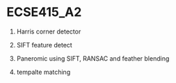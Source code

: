 # ECSE415_A2

1. Harris corner detector

2. SIFT feature detect

3. Paneromic using SIFT, RANSAC and feather blending 

4. tempalte matching
